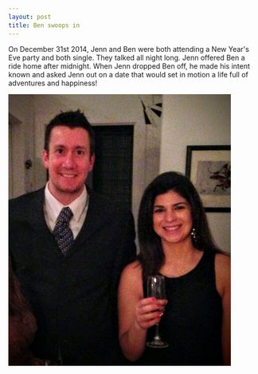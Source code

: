 ```yaml
---
layout: post
title: Ben swoops in
---
```


On December 31st 2014, Jenn and Ben were both attending a New Year's Eve party and both single. They talked all night long. Jenn offered Ben a ride home after midnight. When Jenn dropped Ben off, he made his intent known and asked Jenn out on a date that would set in motion a life full of adventures and happiness!

![New Years Eve 2014](/assets/img/new-years-eve-2014.jpg)
